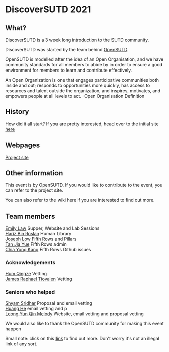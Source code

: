 # DiscoverSUTD 2021

## What?
DiscoverSUTD is a 3 week long introduction to the SUTD community.

DiscoverSUTD was started by the team behind [OpenSUTD](https://opensutd.org/).

OpenSUTD is modelled after the idea of an Open Organisation, and we have community standards for all members to abide by in order to ensure a good environment for members to learn and contribute effectively.

An Open Organization is one that engages participative communities both inside and out; responds to opportunities more quickly, has access to resources and talent outside the organization, and inspires, motivates, and empowers people at all levels to act. 
-Open Organisation Definition

## History
How did it all start?
If you are pretty interested, head over to the initial site [here](https://github.com/OpenSUTD/discovery-week-working-title)

## Webpages
[Project site](https://opensutd.org/DiscoverSUTD-2021-microsite/)

## Other information
This event is by OpenSUTD. If you would like to contribute to the event, you can refer to the project site.

You can also refer to the wiki here if you are interested to find out more. 

## Team members
[Emily Law](https://github.com/castlemas) Supper, Website and Lab Sessions<br />
[Hariz Bin Roslan](https://github.com/hariz-wrts) Human Library<br />
[Joseph Low](https://github.com/jolow99) Fifth Rows and Pillars<br />
[Tan Jia Yue](https://github.com/makehahaz) Fifth Rows admin <br />
[Chia Yong Kang](https://github.com/ExtremelySunnyYK) Fifth Rows Github issues <br />

### Acknowledgements
[Hum Qingze](https://github.com/Fishbiscuit) Vetting <br />
[James Raphael Tiovalen](https://github.com/jamestiotio) Vetting <br />

### Seniors who helped
[Shyam Sridhar](https://github.com/SHSR2001) Proposal and email vetting <br />
[Huang He](https://github.com/MarkHershey) email vetting and p<br />
[Leong Yun Qin Melody](https://github.com/caramelmelmel) Website, email vetting and proposal vetting <br />


We would also like to thank the OpenSUTD community for making this event happen

Small note: click on this [link](https://t.me/joinchat/Va_6y5nDJUYRit74) to find out more. Don't worry it's not an illegal link of any sort.


